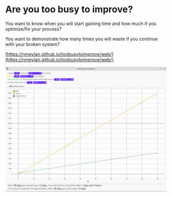 # Are you too busy to improve?
You want to know when you will start gaining time and how much if you optimize/fix your process?

You want to demonstrate how many times you will waste if you continue with your broken system?

[https://nmeylan.github.io/toobusytoimprove/web/](https://nmeylan.github.io/toobusytoimprove/web/)

![](.github/img.png)